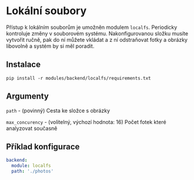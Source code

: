 # Lokální soubory

Přístup k lokálním souborům je umožněn modulem `localfs`. Periodicky kontroluje změny v souborovém systému. Nakonfigurovanou složku musíte vytvořit ručně, pak do ní můžete vkládat a z ní odstraňovat fotky a obrázky libovolně a systém by si měl poradit.

## Instalace

```shell
pip install -r modules/backend/localfs/requirements.txt
```

## Argumenty

`path` - (povinný) Cesta ke složce s obrázky

`max_concurency` - (volitelný, výchozí hodnota: 16) Počet fotek které analyzovat současně

## Příklad konfigurace

```yaml
backend:
  module: localfs
  path: './photos'
```